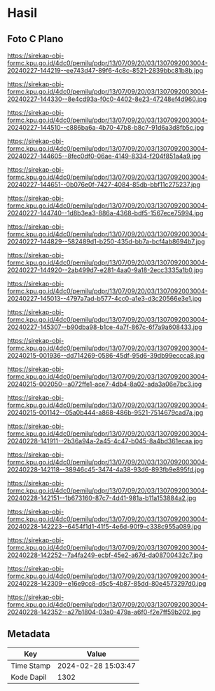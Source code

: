 # Hasil

## Foto C Plano

https://sirekap-obj-formc.kpu.go.id/4dc0/pemilu/pdpr/13/07/09/20/03/1307092003004-20240227-144219--ee743d47-89f6-4c8c-8521-2839bbc81b8b.jpg

https://sirekap-obj-formc.kpu.go.id/4dc0/pemilu/pdpr/13/07/09/20/03/1307092003004-20240227-144330--8e4cd93a-f0c0-4402-8e23-47248ef4d960.jpg

https://sirekap-obj-formc.kpu.go.id/4dc0/pemilu/pdpr/13/07/09/20/03/1307092003004-20240227-144510--c886ba6a-4b70-47b8-b8c7-91d6a3d8fb5c.jpg

https://sirekap-obj-formc.kpu.go.id/4dc0/pemilu/pdpr/13/07/09/20/03/1307092003004-20240227-144605--8fec0df0-06ae-4149-8334-f204f851a4a9.jpg

https://sirekap-obj-formc.kpu.go.id/4dc0/pemilu/pdpr/13/07/09/20/03/1307092003004-20240227-144651--0b076e0f-7427-4084-85db-bbf11c275237.jpg

https://sirekap-obj-formc.kpu.go.id/4dc0/pemilu/pdpr/13/07/09/20/03/1307092003004-20240227-144740--1d8b3ea3-886a-4368-bdf5-1567ece75994.jpg

https://sirekap-obj-formc.kpu.go.id/4dc0/pemilu/pdpr/13/07/09/20/03/1307092003004-20240227-144829--582489d1-b250-435d-bb7a-bcf4ab8694b7.jpg

https://sirekap-obj-formc.kpu.go.id/4dc0/pemilu/pdpr/13/07/09/20/03/1307092003004-20240227-144920--2ab499d7-e281-4aa0-9a18-2ecc3335a1b0.jpg

https://sirekap-obj-formc.kpu.go.id/4dc0/pemilu/pdpr/13/07/09/20/03/1307092003004-20240227-145013--4797a7ad-b577-4cc0-a1e3-d3c20566e3e1.jpg

https://sirekap-obj-formc.kpu.go.id/4dc0/pemilu/pdpr/13/07/09/20/03/1307092003004-20240227-145307--b90dba98-b1ce-4a7f-867c-6f7a9a608433.jpg

https://sirekap-obj-formc.kpu.go.id/4dc0/pemilu/pdpr/13/07/09/20/03/1307092003004-20240215-001936--dd714269-0586-45df-95d6-39db99eccca8.jpg

https://sirekap-obj-formc.kpu.go.id/4dc0/pemilu/pdpr/13/07/09/20/03/1307092003004-20240215-002050--a072ffe1-ace7-4db4-8a02-ada3a06e7bc3.jpg

https://sirekap-obj-formc.kpu.go.id/4dc0/pemilu/pdpr/13/07/09/20/03/1307092003004-20240215-001142--05a0b444-a868-486b-9521-7514679cad7a.jpg

https://sirekap-obj-formc.kpu.go.id/4dc0/pemilu/pdpr/13/07/09/20/03/1307092003004-20240228-141911--2b36a94a-2a45-4c47-b045-8a4bd361ecaa.jpg

https://sirekap-obj-formc.kpu.go.id/4dc0/pemilu/pdpr/13/07/09/20/03/1307092003004-20240228-142118--38946c45-3474-4a38-93d6-893fb9e895fd.jpg

https://sirekap-obj-formc.kpu.go.id/4dc0/pemilu/pdpr/13/07/09/20/03/1307092003004-20240228-142151--1b673160-87c7-4d41-981a-b11a153884a2.jpg

https://sirekap-obj-formc.kpu.go.id/4dc0/pemilu/pdpr/13/07/09/20/03/1307092003004-20240228-142223--6454f1d1-41f5-4e6d-90f9-c338c955a089.jpg

https://sirekap-obj-formc.kpu.go.id/4dc0/pemilu/pdpr/13/07/09/20/03/1307092003004-20240228-142252--7a4fa249-ecbf-45e2-a67d-da08700432c7.jpg

https://sirekap-obj-formc.kpu.go.id/4dc0/pemilu/pdpr/13/07/09/20/03/1307092003004-20240228-142309--e16e9cc8-d5c5-4b87-85dd-80e4573297d0.jpg

https://sirekap-obj-formc.kpu.go.id/4dc0/pemilu/pdpr/13/07/09/20/03/1307092003004-20240228-142352--a27b1804-03a0-479a-a6f0-f2e7ff59b202.jpg


## Metadata

| Key        | Value               |
| ---------- | ------------------- |
| Time Stamp | 2024-02-28 15:03:47 |
| Kode Dapil | 1302                |



